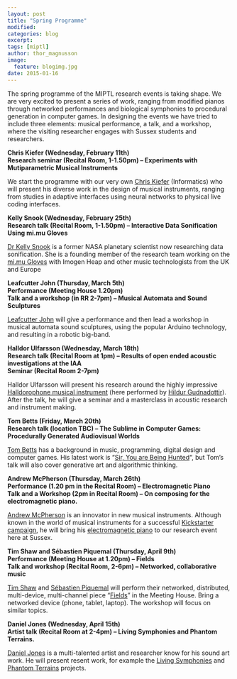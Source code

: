 ```yaml
---
layout: post
title: "Spring Programme"
modified:
categories: blog
excerpt:
tags: [miptl]
author: thor_magnusson
image:
  feature: blogimg.jpg
date: 2015-01-16
---
```


The spring programme of the MIPTL research events is taking shape. We are very excited to present a series of work, ranging from modified pianos through networked performances and biological symphonies to procedural generation in computer games. In designing the events we have tried to include three elements: musical performance, a talk, and a workshop, where the visiting researcher engages with Sussex students and researchers.

**Chris Kiefer (Wednesday, February 11th)  
Research seminar (Recital Room, 1-1.50pm) – Experiments with Mutiparametric Musical Instruments**

We start the programme with our very own [Chris Kiefer](http://luuma.net/) (Informatics) who will present his diverse work in the design of musical instruments, ranging from studies in adaptive interfaces using neural networks to physical live coding interfaces.


**Kelly Snook (Wednesday, February 25th)  
Research talk (Recital Room, 1-1.50pm) – Interactive Data Sonification Using mi.mu Gloves**

[Dr Kelly Snook](http://mimu.org.uk/#GloveTeam/3) is a former NASA planetary scientist now researching data sonification.  She is a founding member of the research team working on the [mi.mu Gloves](http://mimu.org.uk/) with Imogen Heap and other music technologists from the UK and Europe


**Leafcutter John (Thursday, March 5th)  
Performance (Meeting House 1.20pm)  
Talk and a workshop (in RR 2-7pm) – Musical Automata and Sound Sculptures**

[Leafcutter John](http://leafcutterjohn.com/) will give a performance and then lead a workshop in musical automata sound sculptures, using the popular Arduino technology, and resulting in a robotic big-band.


**Halldor Ulfarsson (Wednesday, March 18th)  
Research talk (Recital Room at 1pm) – Results of open ended acoustic investigations at the IAA  
Seminar (Recital Room 2-7pm)**

Halldor Ulfarsson will present his research around the highly impressive [Halldorophone musical instrument](https://www.youtube.com/watch?v=uo4Jq-_tysc) (here performed by [Hildur Gudnadottir](http://www.hildurness.com/)). After the talk, he will give a seminar and a masterclass in acoustic research and instrument making.


**Tom Betts (Friday, March 20th)  
Research talk (location TBC) – The Sublime in Computer Games: Procedurally Generated Audiovisual Worlds**

[Tom Betts](http://www.nullpointer.co.uk/content/) has a background in music, programming, digital design and computer games. His latest work is “[Sir, You are Being Hunted](http://www.big-robot.com/tag/sir-you-are-being-hunted/)“, but Tom’s talk will also cover generative art and algorithmic thinking.


**Andrew McPherson (Thursday, March 26th)  
Performance (1.20 pm in the Recital Room) – Electromagnetic Piano  
Talk and a Workshop (2pm in Recital Room) – On composing for the electromagnetic piano.**

[Andrew McPherson](http://www.eecs.qmul.ac.uk/~andrewm/composer/) is an innovator in new musical instruments. Although known in the world of musical instruments for a successful [Kickstarter campaign](https://www.kickstarter.com/projects/instrumentslab/touchkeys-multi-touch-musical-keyboard), he will bring his [electromagnetic piano](https://www.youtube.com/watch?v=v1hjXSuPynw) to our research event here at Sussex.

**Tim Shaw and Sébastien Piquemal (Thursday, April 9th)  
Performance (Meeting House at 1.20pm) – Fields  
Talk and workshop (Recital Room, 2-6pm) – Networked, collaborative music**

[Tim Shaw](http://tim-shaw.net/) and [Sébastien Piquemal](http://funktion.fm/#contact) will perform their networked, distributed, multi-device, multi-channel piece “[Fields](http://tim-shaw.net/fields_/)” in the Meeting House. Bring a networked device (phone, tablet, laptop). The workshop will focus on similar topics.


**Daniel Jones (Wednesday, April 15th)  
Artist talk (Recital Room at 2-4pm) – Living Symphonies and Phantom Terrains.**

[Daniel Jones](http://www.erase.net/) is a multi-talented artist and researcher know for his sound art work. He will present resent work, for example the [Living Symphonies](http://www.erase.net/projects/living-symphonies/) and [Phantom Terrains](http://www.erase.net/projects/phantom-terrains/) projects.